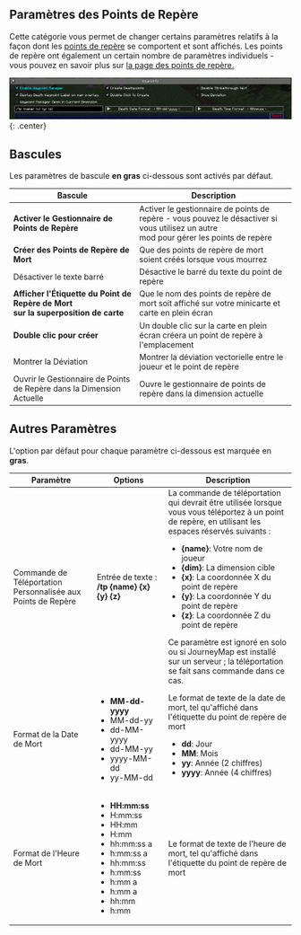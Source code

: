 ## **Paramètres des Points de Repère**

Cette catégorie vous permet de changer certains paramètres relatifs à la façon dont les [points de repère](../waypoints.md) se comportent et sont affichés.
Les points de repère ont également un certain nombre de paramètres individuels - vous pouvez en savoir plus
sur [la page des points de repère.](../waypoints.md)

![Paramètres des Points de Repère](../../img/settings/client/waypoints.png){: .center}

## **Bascules**

Les paramètres de bascule **en gras** ci-dessous sont activés par défaut.

| Bascule                                              | Description                                                                                       |
|------------------------------------------------------|---------------------------------------------------------------------------------------------------|
| **Activer le Gestionnaire de Points de Repère**     | Activer le gestionnaire de points de repère - vous pouvez le désactiver si vous utilisez un autre <br>mod pour gérer les points de repère |
| **Créer des Points de Repère de Mort**              | Que des points de repère de mort soient créés lorsque vous mourrez                               |
| Désactiver le texte barré                            | Désactive le barré du texte du point de repère                                                   |                                                 |
| **Afficher l'Étiquette du Point de Repère de Mort <br>sur la superposition de carte** | Que le nom des points de repère de mort soit affiché sur votre minicarte et <br>carte en plein écran              |
| **Double clic pour créer**                           | Un double clic sur la carte en plein écran créera un point de repère à l'emplacement             |
| Montrer la Déviation                                 | Montrer la déviation vectorielle entre le joueur et le point de repère                           |
| Ouvrir le Gestionnaire de Points de Repère dans la Dimension Actuelle | Ouvre le gestionnaire de points de repère dans la dimension actuelle                             |

## **Autres Paramètres**

L'option par défaut pour chaque paramètre ci-dessous est marquée en **gras**.

| Paramètre                            | Options                                                                                                                                                                                                  | Description                                                                                                                                                                                                                                                                                                                                                                                                                                                                         |
|--------------------------------------|----------------------------------------------------------------------------------------------------------------------------------------------------------------------------------------------------------|-------------------------------------------------------------------------------------------------------------------------------------------------------------------------------------------------------------------------------------------------------------------------------------------------------------------------------------------------------------------------------------------------------------------------------------------------------------------------------------|
| Commande de Téléportation Personnalisée aux Points de Repère | Entrée de texte : **/tp {name} {x} {y} {z}**                                                                                                                                                              | La commande de téléportation qui devrait être utilisée lorsque vous vous téléportez à un point de repère, en utilisant les espaces réservés suivants : <ul><li>**{name}**: Votre nom de joueur</li><li>**{dim}**: La dimension cible</li><li>**{x}**: La coordonnée X du point de repère</li><li>**{y}**: La coordonnée Y du point de repère</li><li>**{z}**: La coordonnée Z du point de repère</li></ul> Ce paramètre est ignoré en solo ou si JourneyMap est installé sur un serveur ; la téléportation se fait sans commande dans ce cas. |
| Format de la Date de Mort             | <ul><li>**MM-dd-yyyy**</li><li>MM-dd-yy</li><li>dd-MM-yyyy</li><li>dd-MM-yy</li><li>yyyy-MM-dd</li><li>yy-MM-dd</li></ul>                                                                                   | Le format de texte de la date de mort, tel qu'affiché dans l'étiquette du point de repère de mort <ul><li>**dd**: Jour</li><li>**MM**: Mois</li><li>**yy**: Année (2 chiffres)</li><li>**yyyy**: Année (4 chiffres)</li></ul>                                                                                                                                                                                                                                                                                    |
| Format de l'Heure de Mort             | <ul><li>**HH:mm:ss**</li><li>H:mm:ss</li><li>HH:mm</li><li>H:mm</li><li>hh:mm:ss a</li><li>h:mm:ss a</li><li>hh:mm:ss</li><li>h:mm:ss</li><li>h:mm a</li><li>h:mm a</li><li>hh:mm</li><li>h:mm</li></ul>    | Le format de texte de l'heure de mort, tel qu'affiché dans l'étiquette du point de repère de mort                                                                                                                                                                                                                                                                                                                                                                                  |